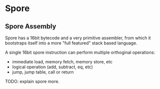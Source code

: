 # Spore


## Spore Assembly
Spore has a 16bit bytecode and a very primitive assembler, from which it
bootstraps itself into a more "full featured" stack based language.

A single 16bit spore instruction can perform multiple orthoginal operations:
- immediate load, memory fetch, memory store, etc
- logical operation (add, subtract, eq, etc)
- jump, jump table, call or return


TODO: explain spore more.
